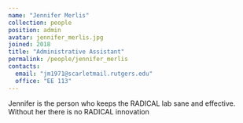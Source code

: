```yaml
---
name: "Jennifer Merlis"
collection: people
position: admin
avatar: jennifer_merlis.jpg
joined: 2018
title: "Administrative Assistant"
permalink: /people/jennifer_merlis
contacts:
  email: "jm1971@scarletmail.rutgers.edu"
  office: "EE 113"
---
```


Jennifer is the person who keeps the RADICAL lab sane and effective. Without her 
there is no RADICAL innovation
